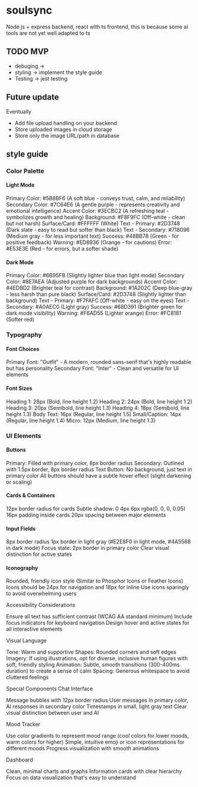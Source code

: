 # soulsync

Node js + express backend, react with ts frontend, this is because some ai tools are not yet well adapted to ts

## TODO MVP

- debuging -> 
- styling -> implement the style guide
- Testing -> jest testing

## Future update
Eventually

- Add file upload handling on your backend 
- Store uploaded images in cloud storage 
- Store only the image URL/path in database


## style guide

### Color Palette
#### Light Mode

Primary Color: #5B8BF6 (A soft blue - conveys trust, calm, and reliability)
Secondary Color: #7C64E6 (A gentle purple - represents creativity and emotional intelligence)
Accent Color: #3ECBC2 (A refreshing teal - symbolizes growth and healing)
Background: #F8F9FC (Off-white - clean but not harsh)
Surface/Card: #FFFFFF (White)
Text - Primary: #2D3748 (Dark slate - easy to read but softer than black)
Text - Secondary: #718096 (Medium gray - for less important text)
Success: #48BB78 (Green - for positive feedback)
Warning: #ED8936 (Orange - for cautions)
Error: #E53E3E (Red - for errors, but a softer shade)

#### Dark Mode

Primary Color: #6B95FB (Slightly lighter blue than light mode)
Secondary Color: #8E7AEA (Adjusted purple for dark backgrounds)
Accent Color: #4EDBD2 (Brighter teal for contrast)
Background: #1A202C (Deep blue-gray - less harsh than pure black)
Surface/Card: #2D3748 (Slightly lighter than background)
Text - Primary: #F7FAFC (Off-white - easy on the eyes)
Text - Secondary: #A0AEC0 (Light gray)
Success: #68D391 (Brighter green for dark mode visibility)
Warning: #F6AD55 (Lighter orange)
Error: #FC8181 (Softer red)

### Typography
#### Font Choices

Primary Font: "Outfit" - A modern, rounded sans-serif that's highly readable but has personality
Secondary Font: "Inter" - Clean and versatile for UI elements

#### Font Sizes

Heading 1: 28px (Bold, line height 1.2)
Heading 2: 24px (Bold, line height 1.2)
Heading 3: 20px (Semibold, line height 1.3)
Heading 4: 18px (Semibold, line height 1.3)
Body Text: 16px (Regular, line height 1.5)
Small/Caption: 14px (Regular, line height 1.4)
Micro: 12px (Medium, line height 1.3)

### UI Elements
#### Buttons

Primary: Filled with primary color, 8px border radius
Secondary: Outlined with 1.5px border, 8px border radius
Text Button: No background, just text in primary color
All buttons should have a subtle hover effect (slight darkening or scaling)

#### Cards & Containers

12px border radius for cards
Subtle shadow: 0 4px 6px rgba(0, 0, 0, 0.05)
16px padding inside cards
20px spacing between major elements

#### Input Fields

8px border radius
1px border in light gray (#E2E8F0 in light mode, #4A5568 in dark mode)
Focus state: 2px border in primary color
Clear visual distinction for active states

#### Iconography

Rounded, friendly icon style (Similar to Phosphor Icons or Feather Icons)
Icons should be 24px for navigation and 18px for inline
Use icons sparingly to avoid overwhelming users

Accessibility Considerations

Ensure all text has sufficient contrast (WCAG AA standard minimum)
Include focus indicators for keyboard navigation
Design hover and active states for all interactive elements

Visual Language

Tone: Warm and supportive
Shapes: Rounded corners and soft edges
Imagery: If using illustrations, opt for diverse, inclusive human figures with soft, friendly styling
Animation: Subtle, smooth transitions (300-400ms duration) to create a sense of calm
Spacing: Generous whitespace to avoid cluttered feelings

Special Components
Chat Interface

Message bubbles with 12px border radius
User messages in primary color, AI responses in secondary color
Timestamps in small, light gray text
Clear visual distinction between user and AI

Mood Tracker

Use color gradients to represent mood range (cool colors for lower moods, warm colors for higher)
Simple, intuitive emoji or icon representations for different moods
Progress visualization with smooth animations

Dashboard

Clean, minimal charts and graphs
Information cards with clear hierarchy
Focus on data visualization that's easy to understand

